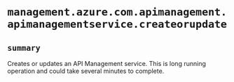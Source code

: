 # `management.azure.com.apimanagement.apimanagementservice.createorupdate`

## `summary`
Creates or updates an API Management service. This is long running operation and could take several minutes to complete.


